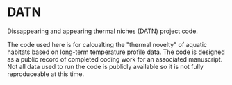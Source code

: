 # DATN
Dissappearing and appearing thermal niches (DATN) project code.

The code used here is for calcualting the "thermal novelty" of aquatic habitats based on long-term temperature profile data. The code is designed as a public record of completed coding work for an associated manuscript. Not all data used to run the code is publicly available so it is not fully reproduceable at this time.
